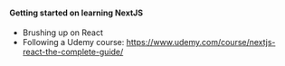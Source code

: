 #### Getting started on learning NextJS
* Brushing up on React
* Following a Udemy course: https://www.udemy.com/course/nextjs-react-the-complete-guide/